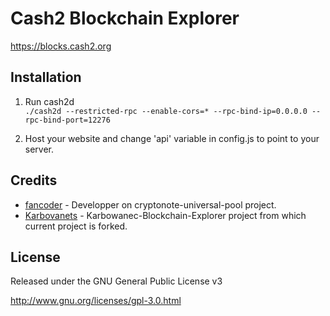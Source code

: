 # Cash2 Blockchain Explorer

https://blocks.cash2.org

## Installation

1) Run cash2d  
`./cash2d --restricted-rpc --enable-cors=* --rpc-bind-ip=0.0.0.0 --rpc-bind-port=12276`

2) Host your website and change 'api' variable in config.js to point to your server.

Credits
---------

* [fancoder](//github.com/fancoder) - Developper on cryptonote-universal-pool project.
* [Karbovanets](//github.com/Karbovanets) - Karbowanec-Blockchain-Explorer project from which current project is forked.

License
-------
Released under the GNU General Public License v3

http://www.gnu.org/licenses/gpl-3.0.html